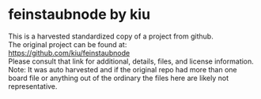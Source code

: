 
# feinstaubnode by kiu  
This is a harvested standardized copy of a project from github.  
The original project can be found at:  
https://github.com/kiu/feinstaubnode  
Please consult that link for additional, details, files, and license information.  
Note: It was auto harvested and if the original repo had more than one board file or anything out of the ordinary the files here are likely not representative.  
    